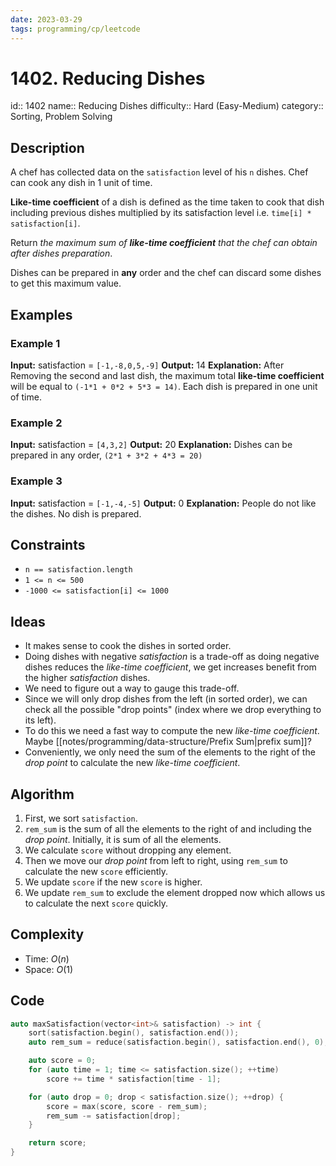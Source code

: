 ```yaml
---
date: 2023-03-29
tags: programming/cp/leetcode
---
```


# 1402. Reducing Dishes 

id:: 1402
name:: Reducing Dishes
difficulty:: Hard (Easy-Medium)
category:: Sorting, Problem Solving

## Description
A chef has collected data on the `satisfaction` level of his `n` dishes. Chef can cook any dish in 1 unit of time.

**Like-time coefficient** of a dish is defined as the time taken to cook that dish including previous dishes multiplied by its satisfaction level i.e. `time[i] * satisfaction[i]`.

Return _the maximum sum of **like-time coefficient** that the chef can obtain after dishes preparation_.

Dishes can be prepared in **any** order and the chef can discard some dishes to get this maximum value.

## Examples
### Example 1
**Input:** satisfaction = `[-1,-8,0,5,-9]`
**Output:** 14
**Explanation:** After Removing the second and last dish, the maximum total **like-time coefficient** will be equal to `(-1*1 + 0*2 + 5*3 = 14)`.
Each dish is prepared in one unit of time.

### Example 2
**Input:** satisfaction = `[4,3,2]`
**Output:** 20
**Explanation:** Dishes can be prepared in any order, `(2*1 + 3*2 + 4*3 = 20)`

### Example 3
**Input:** satisfaction = `[-1,-4,-5]`
**Output:** 0
**Explanation:** People do not like the dishes. No dish is prepared.

## Constraints
-   `n == satisfaction.length`
-   `1 <= n <= 500`
-   `-1000 <= satisfaction[i] <= 1000`

## Ideas
- It makes sense to cook the dishes in sorted order.
- Doing dishes with negative _satisfaction_ is a trade-off as doing negative dishes reduces the _like-time coefficient_, we get increases benefit from the higher _satisfaction_ dishes.
- We need to figure out a way to gauge this trade-off.
- Since we will only drop dishes from the left (in sorted order), we can check all the possible "drop points" (index where we drop everything to its left).
- To do this we need a fast way to compute the new _like-time coefficient_. Maybe [[notes/programming/data-structure/Prefix Sum|prefix sum]]?
- Conveniently, we only need the sum of the elements to the right of the _drop point_ to calculate the new _like-time coefficient_.

## Algorithm
1. First, we sort `satisfaction`.
2. `rem_sum` is the sum of all the elements to the right of and including the _drop point_. Initially, it is sum of all the elements.
3. We calculate `score` without dropping any element.
4. Then we move our _drop point_ from left to right, using `rem_sum` to calculate the new `score` efficiently.
5. We update `score` if the new `score` is higher.
6. We update `rem_sum` to exclude the element dropped now which allows us to calculate the next `score` quickly.

## Complexity
- Time: $O(n)$
- Space: $O(1)$

## Code
```cpp
auto maxSatisfaction(vector<int>& satisfaction) -> int {
	sort(satisfaction.begin(), satisfaction.end());
	auto rem_sum = reduce(satisfaction.begin(), satisfaction.end(), 0);

	auto score = 0;
	for (auto time = 1; time <= satisfaction.size(); ++time)
		score += time * satisfaction[time - 1];

	for (auto drop = 0; drop < satisfaction.size(); ++drop) {
		score = max(score, score - rem_sum);
		rem_sum -= satisfaction[drop];
	}

	return score;
}
```